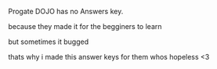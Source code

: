Progate DOJO has no Answers key.

because they made it for the begginers to learn

but sometimes it bugged

thats why i made this answer keys for them whos hopeless <3
